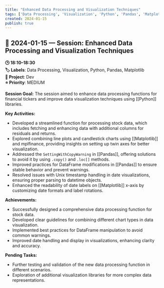```yaml
---
title: "Enhanced Data Processing and Visualization Techniques"
tags: ['Data Processing', 'Visualization', 'Python', 'Pandas', 'Matplotlib']
created: 2024-01-15
publish: true
---
```


## 📅 2024-01-15 — Session: Enhanced Data Processing and Visualization Techniques

**🕒 18:10–18:30**  
**🏷️ Labels**: Data Processing, Visualization, Python, Pandas, Matplotlib  
**📂 Project**: Dev  
**⭐ Priority**: MEDIUM  


**Session Goal:**
The session aimed to enhance data processing functions for financial tickers and improve data visualization techniques using [[Python]] libraries.

**Key Activities:**
- Developed a streamlined function for processing stock data, which includes fetching and enhancing data with additional columns for residuals and returns.
- Explored combining line plots and candlestick charts using [[Matplotlib]] and mplfinance, providing insights on setting up twin axes for better visualization.
- Addressed the `SettingWithCopyWarning` in [[Pandas]], offering solutions to avoid it by using `.copy()` and `.loc[]` methods.
- Improved practices for DataFrame modifications in [[Pandas]] to ensure stable behavior and prevent warnings.
- Resolved issues with Unix timestamp handling in date visualizations, ensuring proper parsing to datetime objects.
- Enhanced the readability of date labels on [[Matplotlib]] x-axis by customizing date formats and label rotations.

**Achievements:**
- Successfully designed a comprehensive data processing function for stock data.
- Developed clear guidelines for combining different chart types in data visualization.
- Implemented best practices for DataFrame manipulation to avoid common warnings.
- Improved date handling and display in visualizations, enhancing clarity and accuracy.

**Pending Tasks:**
- Further testing and validation of the new data processing function in different scenarios.
- Exploration of additional visualization libraries for more complex data representations.
